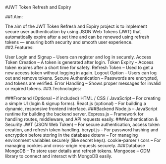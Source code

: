 
#JWT Token Refresh and Expiry


##1.Aim:


   The aim of the JWT Token Refresh and Expiry project is to implement secure user authentication by using JSON Web Tokens (JWT) that automatically expire after a set time and can be renewed using refresh tokens — ensuring both security and smooth user experience.
##2.Features:


   User Login and Signup – Users can register and log in securely.
   Access Token Creation – A token is generated after login.
   Token Expiry – Access token expires after a short time for safety.
   Refresh Token – Used to get a new access token without logging in again.
   Logout Option – Users can log out and remove tokens.
   Secure Authentication – Passwords are encrypted, and tokens are verified.
   Error Handling – Shows proper messages for invalid or expired tokens.
##3.Technologies:


   ###Frontend (Optional – if included)
     HTML / CSS / JavaScript – For creating a simple UI (login & signup forms).
     React.js (optional) – For building a dynamic, responsive frontend interface.
  ###Backend
     Node.js – JavaScript runtime for building the backend server.
     Express.js – Framework for handling routes, middleware, and API requests easily.
  ###Authentication & Security
     JWT (JSON Web Token) – For secure authentication, access token creation, and refresh token handling.
     bcrypt.js – For password hashing and encryption before storing in the database
     dotenv – For managing environment variables securely (like secret keys).
     cookie-parser / cors – For managing cookies and cross-origin requests securely.
  ###Database
     MongoDB – To store user details and refresh tokens.
     Mongoose – ODM library to connect and interact with MongoDB easily.
     

